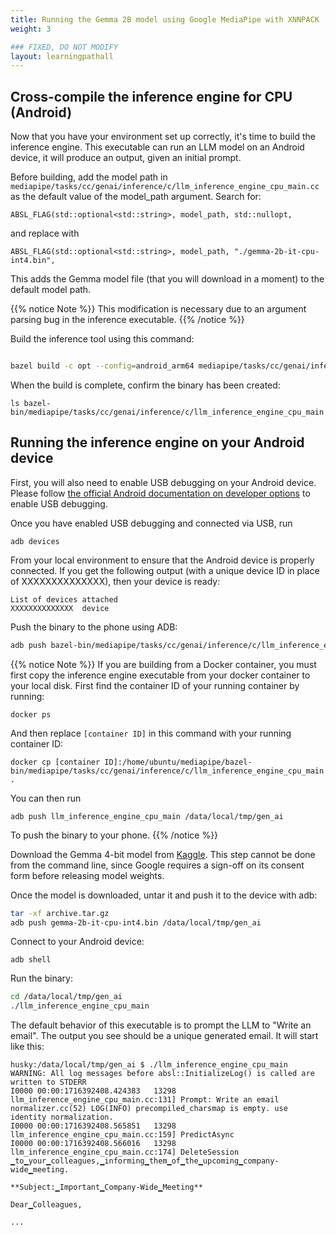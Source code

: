 ```yaml
---
title: Running the Gemma 2B model using Google MediaPipe with XNNPACK
weight: 3

### FIXED, DO NOT MODIFY
layout: learningpathall
---
```


## Cross-compile the inference engine for CPU (Android)

Now that you have your environment set up correctly, it's time to build the inference engine. This executable can run an LLM model on an Android device, it will produce an output, given an initial prompt.

Before building, add the model path in `mediapipe/tasks/cc/genai/inference/c/llm_inference_engine_cpu_main.cc` as the default value of the model_path argument. Search for:

```
ABSL_FLAG(std::optional<std::string>, model_path, std::nullopt,
```
 
and replace with

```
ABSL_FLAG(std::optional<std::string>, model_path, "./gemma-2b-it-cpu-int4.bin",
```
 
This adds the Gemma model file (that you will download in a moment) to the default model path.

{{% notice Note %}}
This modification is necessary due to an argument parsing bug in the inference executable.
{{% /notice %}}

Build the inference tool using this command:

```bash

bazel build -c opt --config=android_arm64 mediapipe/tasks/cc/genai/inference/c:llm_inference_engine_cpu_main

```

When the build is complete, confirm the binary has been created:

```
ls bazel-bin/mediapipe/tasks/cc/genai/inference/c/llm_inference_engine_cpu_main
```


## Running the inference engine on your Android device

First, you will also need to enable USB debugging on your Android device. Please follow [the official Android documentation on developer options](https://developer.android.com/studio/debug/dev-options) to enable USB debugging.

Once you have enabled USB debugging and connected via USB, run

```
adb devices
```

From your local environment to ensure that the Android device is properly connected. If you get the following output (with a unique device ID in place of XXXXXXXXXXXXXX), then your device is ready:

```
List of devices attached
XXXXXXXXXXXXXX	device
```

Push the binary to the phone using ADB:

```bash
adb push bazel-bin/mediapipe/tasks/cc/genai/inference/c/llm_inference_engine_cpu_main /data/local/tmp/gen_ai
```

{{% notice Note %}}
If you are building from a Docker container, you must first copy the inference engine executable from your docker container to your local disk. First find the container ID of your running container by running:

```
docker ps
```

And then replace `[container ID]` in this command with your running container ID:

```
docker cp [container ID]:/home/ubuntu/mediapipe/bazel-bin/mediapipe/tasks/cc/genai/inference/c/llm_inference_engine_cpu_main .
```

You can then run

```
adb push llm_inference_engine_cpu_main /data/local/tmp/gen_ai
```

To push the binary to your phone.
{{% /notice %}}

Download the Gemma 4-bit model from [Kaggle](https://www.kaggle.com/models/google/gemma/frameworks/tfLite/variations/gemma-2b-it-cpu-int4). This step cannot be done from the command line, since Google requires a sign-off on its consent form before releasing model weights.

Once the model is downloaded, untar it and push it to the device with adb:

```bash
tar -xf archive.tar.gz
adb push gemma-2b-it-cpu-int4.bin /data/local/tmp/gen_ai
```

Connect to your Android device:

```
adb shell
```

Run the binary:

```bash
cd /data/local/tmp/gen_ai
./llm_inference_engine_cpu_main
```

The default behavior of this executable is to prompt the LLM to "Write an email". The output you see should be a unique generated email. It will start like this:

```output
husky:/data/local/tmp/gen_ai $ ./llm_inference_engine_cpu_main
WARNING: All log messages before absl::InitializeLog() is called are written to STDERR
I0000 00:00:1716392408.424383   13298 llm_inference_engine_cpu_main.cc:131] Prompt: Write an email
normalizer.cc(52) LOG(INFO) precompiled_charsmap is empty. use identity normalization.
I0000 00:00:1716392408.565851   13298 llm_inference_engine_cpu_main.cc:159] PredictAsync
I0000 00:00:1716392408.566016   13298 llm_inference_engine_cpu_main.cc:174] DeleteSession
▁to▁your▁colleagues,▁informing▁them▁of▁the▁upcoming▁company-wide▁meeting.

**Subject:▁Important▁Company-Wide▁Meeting**

Dear▁Colleagues,

...
```